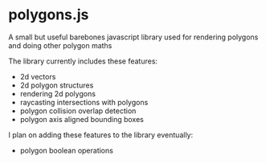 # polygons.js

A small but useful barebones javascript library used for rendering polygons and doing other polygon maths

The library currently includes these features:
<ul>
<li>2d vectors</li>
<li>2d polygon structures</li>
<li>rendering 2d polygons</li>
<li>raycasting intersections with polygons</li>
<li>polygon collision overlap detection</li>
<li>polygon axis aligned bounding boxes</li>
</ul>
 
I plan on adding these features to the library eventually:
<ul>
<li>polygon boolean operations</li>
</ul>